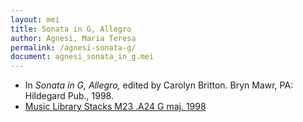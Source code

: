 ```yaml
---
layout: mei
title: Sonata in G, Allegro
author: Agnesi, Maria Teresa
permalink: /agnesi-sonata-g/
document: agnesi_sonata_in_g.mei
---
```


- In *Sonata in G, Allegro,* edited by Carolyn Britton. Bryn Mawr, PA: Hildegard Pub., 1998.
- <a href="https://tufts-primo.hosted.exlibrisgroup.com/permalink/f/bnf7qa/01TUN_ALMA2195247490003851" target="_blank">Music Library Stacks M23 .A24 G maj. 1998</a>
